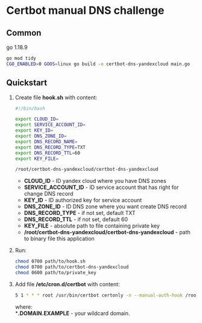 # Certbot manual DNS challenge

## Common

go 1.18.9

```bash
go mod tidy
CGO_ENABLED=0 GOOS=linux go build -o certbot-dns-yandexcloud main.go
```

## Quickstart

1. Create file **hook.sh** with content:

    ```bash
    #!/bin/bash

    export CLOUD_ID=
    export SERVICE_ACCOUNT_ID=
    export KEY_ID=
    export DNS_ZONE_ID=
    export DNS_RECORD_NAME=
    export DNS_RECORD_TYPE=TXT
    export DNS_RECORD_TTL=60
    export KEY_FILE=

    /root/certbot-dns-yandexcloud/certbot-dns-yandexcloud
    ```

    - **CLOUD_ID** - ID yandex cloud where you have DNS zones
    - **SERVICE_ACCOUNT_ID** - ID service account that has right for change DNS record
    - **KEY_ID** - ID authorized key for service account
    - **DNS_ZONE_ID** - ID DNS zone where you want create DNS record
    - **DNS_RECORD_TYPE** - if not set, default TXT
    - **DNS_RECORD_TTL** - if not set, default 60
    - **KEY_FILE** - absolute path to file containing private key
    - **/root/certbot-dns-yandexcloud/certbot-dns-yandexcloud** - path to binary file this application

2. Run:

    ```bash
    chmod 0700 path/to/hook.sh
    chmod 0700 path/to/certbot-dns-yandexcloud
    chmod 0600 path/to/private_key
    ```

3. Add file **/etc/cron.d/certbot** with content:

    ```bash
    5 1 * * * root /usr/bin/certbot certonly -n --manual-auth-hook /root/certbot-dns-yandexcloud/hook.sh --manual -d '*.DOMAIN.EXAMPLE'
    ```

    where:  
    ***.DOMAIN.EXAMPLE** - your wildcard domain.
